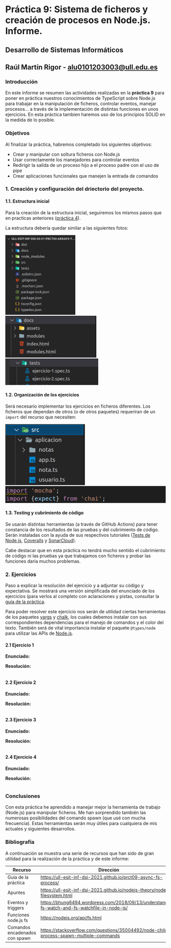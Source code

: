 # Práctica 9: Sistema de ficheros y creación de procesos en Node.js. Informe.
## Desarrollo de Sistemas Informáticos 
## Raúl Martín Rigor - alu0101203003@ull.edu.es

### Introducción

En este informe se resumen las actividades realizadas en la **práctica 9** para poner en práctica nuestros conocimientos de TypeScript sobre Node.js para trabajar en la manipulación de ficheros, controlar eventos, manejar procesos... a través de la implementación de distintas funciones en unos ejercicios. En esta práctica tambien haremos uso de los principios SOLID en la medida de lo posible.

### Objetivos

Al finalizar la práctica, habremos completado los siguientes objetivos:

* Crear y manipular con soltura ficheros con Node.js
* Usar correctamente los manejadores para controlar eventos
* Redirigir la salida de un proceso hijo a el proceso padre con el uso de pipe
* Crear aplicaciones funcionales que manejen la entrada de comandos

### 1. Creación y configuración del driectorio del proyecto.

#### 1.1. Estructura inicial

Para la creación de la estructura inicial, seguiremos los mismos pasos que en practicas anteriores ([práctica 4](https://github.com/ULL-ESIT-INF-DSI-2021/ull-esit-inf-dsi-20-21-prct04-arrays-tuples-enums-alu0101203003/blob/gh-pages/index.md)).

La estructura debería quedar similar a las siguientes fotos:

<img src="img/Captura1a.PNG" alt="" height="250"/> <img src="img/Captura1b.PNG" alt="" /> <img src="img/Captura1c.PNG" alt="" />

#### 1.2. Organización de los ejercicios

Será necesario implementar los ejercicios en ficheros diferentes. Los ficheros que dependan de otros (o de otros paquetes) requeriran de un `import` del recurso que necesiten:

<img src="img/Captura1d.PNG" alt="" width="250"/> <img src="img/Captura1e.PNG" alt="" />

#### 1.3. Testing y cubrimiento de código

Se usarán distintas herramientas (a través de GitHub Actions) para tener constancia de los resultados de las pruebas y del cubrimiento de código. Serán instaladas con la ayuda de sus respectivos tutoriales ([Tests de Node.js](https://drive.google.com/file/d/1hwtPovQlGvthaE7e7yYshC4v8rOtLSw0/view), [Coveralls](https://drive.google.com/file/d/1hwtPovQlGvthaE7e7yYshC4v8rOtLSw0/viewhttps://drive.google.com/file/d/1yOonmpVbOyvzx3ZbXMQTAPxvA3a7AE7w/view) y [SonarCloud](https://drive.google.com/file/d/1FLPargdPBX6JaJ_85jNsRzxe34sMi-Z3/view)).

Cabe destacar que en esta práctica no tendrá mucho sentido el cubrimiento de código ni las pruebas ya que trabajamos con ficheros y probar las funciones daría muchos problemas.

### 2. Ejercicios

Paso a explicar la resolución del ejercicio y a adjuntar su código y expectativa. Se mostrará una versión simplificada del enunciado de los ejercicios (para verlos al completo con aclaraciones y pistas, consultar la [guía de la práctica](https://ull-esit-inf-dsi-2021.github.io/prct09-async-fs-process/).

Para poder resolver este ejercicio nos serán de utilidad ciertas herramientas de los paquetes [yargs](https://www.npmjs.com/package/yargs) y [chalk](https://www.npmjs.com/package/chalk), los cuales debemos instalar con sus correspondientes dependencias para el manejo de comandos y el color del texto. También será de vital importancia instalar el paquete `@types/node` para utilizar las APIs de [Node.js](https://nodejs.org/en/).

#### 2.1 Ejercicio 1

**Enunciado:**

**Resolución:**


```ts
```


#### 2.2 Ejercicio 2

**Enunciado:**

**Resolución:**


```ts
```


#### 2.3 Ejercicio 3

**Enunciado:**

**Resolución:**


```ts
```

#### 2.4 Ejercicio 4

**Enunciado:**

**Resolución:**


```ts
```

### Conclusiones

Con esta práctica he aprendido a manejar mejor la herramienta de trabajo (Node.js) para manipular ficheros. Me han sorprendido también las numerosas posibilidades del comando spawn (que usé con mucha frecuencia). Estas herramientas serán muy útiles para cualquiera de mis actuales y siguientes desarrollos.

### Bibliografía

A continuación se muestra una serie de recursos que han sido de gran utilidad para la realización de la práctica y de este informe:

Recurso| Dirección
-------|----------
Guía de la práctica | https://ull-esit-inf-dsi-2021.github.io/prct09-async-fs-process/
Apuntes | https://ull-esit-inf-dsi-2021.github.io/nodejs-theory/nodejs-filesystem.html
Eventos y triggers | https://bhung6494.wordpress.com/2018/09/13/understanding-fs-watch-and-fs-watchfile-in-node-js/
Funciones node.js fs | https://nodejs.org/api/fs.html
Comandos encadenados con spawn | https://stackoverflow.com/questions/35004492/node-child-process-spawn-multiple-commands


